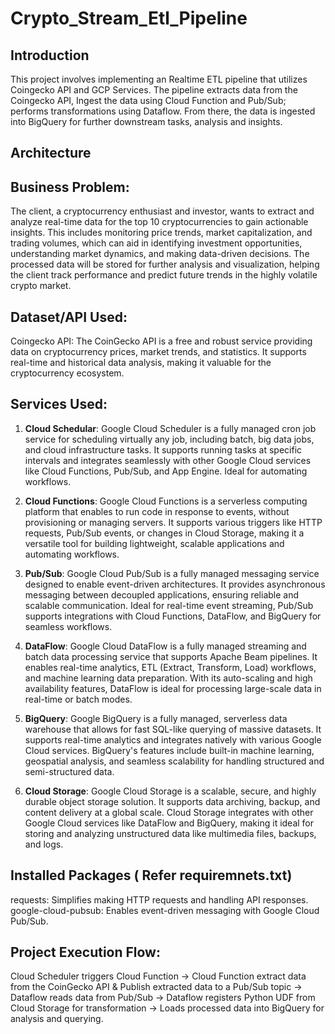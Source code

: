 # Crypto_Stream_Etl_Pipeline

## Introduction
This project involves implementing an Realtime ETL pipeline that utilizes Coingecko API and GCP Services. The pipeline extracts data from the Coingecko API, Ingest the data using Cloud Function and Pub/Sub; performs transformations using Dataflow. From there, the data is ingested into BigQuery for further downstream tasks, analysis and insights.

## Architecture

## Business Problem: 
The client, a cryptocurrency enthusiast and investor, wants to extract and analyze real-time data for the top 10 cryptocurrencies to gain actionable insights. This includes monitoring price trends, market capitalization, and trading volumes, which can aid in identifying investment opportunities, understanding market dynamics, and making data-driven decisions. The processed data will be stored for further analysis and visualization, helping the client track performance and predict future trends in the highly volatile crypto market.

## Dataset/API Used:
Coingecko API: The CoinGecko API is a free and robust service providing data on cryptocurrency prices, market trends, and statistics. It supports real-time and historical data analysis, making it valuable for the cryptocurrency ecosystem.

## Services Used:
1. **Cloud Schedular**: Google Cloud Scheduler is a fully managed cron job service for scheduling virtually any job, including batch, big data jobs, and cloud infrastructure tasks. It supports running tasks at specific intervals and integrates seamlessly with other Google Cloud services like Cloud Functions, Pub/Sub, and App Engine. Ideal for automating workflows.

2. **Cloud Functions**: Google Cloud Functions is a serverless computing platform that enables to run code in response to events, without provisioning or managing servers. It supports various triggers like HTTP requests, Pub/Sub events, or changes in Cloud Storage, making it a versatile tool for building lightweight, scalable applications and automating workflows.

3. **Pub/Sub**: Google Cloud Pub/Sub is a fully managed messaging service designed to enable event-driven architectures. It provides asynchronous messaging between decoupled applications, ensuring reliable and scalable communication. Ideal for real-time event streaming, Pub/Sub supports integrations with Cloud Functions, DataFlow, and BigQuery for seamless workflows.

4. **DataFlow**: Google Cloud DataFlow is a fully managed streaming and batch data processing service that supports Apache Beam pipelines. It enables real-time analytics, ETL (Extract, Transform, Load) workflows, and machine learning data preparation. With its auto-scaling and high availability features, DataFlow is ideal for processing large-scale data in real-time or batch modes.

5. **BigQuery**: Google BigQuery is a fully managed, serverless data warehouse that allows for fast SQL-like querying of massive datasets. It supports real-time analytics and integrates natively with various Google Cloud services. BigQuery's features include built-in machine learning, geospatial analysis, and seamless scalability for handling structured and semi-structured data.
   
6. **Cloud Storage**: Google Cloud Storage is a scalable, secure, and highly durable object storage solution. It supports data archiving, backup, and content delivery at a global scale. Cloud Storage integrates with other Google Cloud services like DataFlow and BigQuery, making it ideal for storing and analyzing unstructured data like multimedia files, backups, and logs. 

## Installed Packages ( Refer requiremnets.txt)
requests: Simplifies making HTTP requests and handling API responses.
google-cloud-pubsub: Enables event-driven messaging with Google Cloud Pub/Sub.

## Project Execution Flow:
Cloud Scheduler triggers Cloud Function → Cloud Function extract data from the CoinGecko API & Publish extracted data to a Pub/Sub topic → Dataflow reads data from Pub/Sub → Dataflow registers Python UDF from Cloud Storage for transformation → Loads processed data into BigQuery for analysis and querying.
